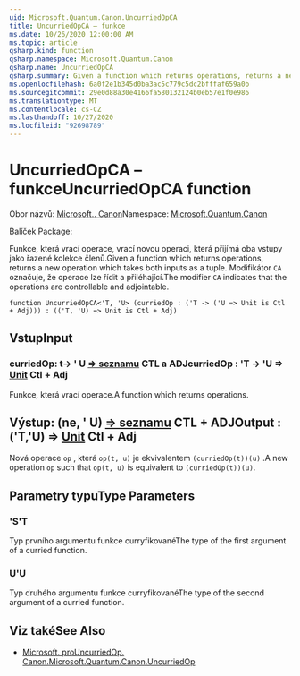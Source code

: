 ```yaml
---
uid: Microsoft.Quantum.Canon.UncurriedOpCA
title: UncurriedOpCA – funkce
ms.date: 10/26/2020 12:00:00 AM
ms.topic: article
qsharp.kind: function
qsharp.namespace: Microsoft.Quantum.Canon
qsharp.name: UncurriedOpCA
qsharp.summary: Given a function which returns operations, returns a new operation which takes both inputs as a tuple. The modifier `CA` indicates that the operations are controllable and adjointable.
ms.openlocfilehash: 6a0f2e1b345d0ba3ac5c779c5dc2bfffaf659a0b
ms.sourcegitcommit: 29e0d88a30e4166fa580132124b0eb57e1f0e986
ms.translationtype: MT
ms.contentlocale: cs-CZ
ms.lasthandoff: 10/27/2020
ms.locfileid: "92698789"
---
```

# <a name="uncurriedopca-function"></a><span data-ttu-id="8ddf1-102">UncurriedOpCA – funkce</span><span class="sxs-lookup"><span data-stu-id="8ddf1-102">UncurriedOpCA function</span></span>

<span data-ttu-id="8ddf1-103">Obor názvů: [Microsoft.. Canon](xref:Microsoft.Quantum.Canon)</span><span class="sxs-lookup"><span data-stu-id="8ddf1-103">Namespace: [Microsoft.Quantum.Canon](xref:Microsoft.Quantum.Canon)</span></span>

<span data-ttu-id="8ddf1-104">Balíček [](https://nuget.org/packages/)</span><span class="sxs-lookup"><span data-stu-id="8ddf1-104">Package: [](https://nuget.org/packages/)</span></span>


<span data-ttu-id="8ddf1-105">Funkce, která vrací operace, vrací novou operaci, která přijímá oba vstupy jako řazené kolekce členů.</span><span class="sxs-lookup"><span data-stu-id="8ddf1-105">Given a function which returns operations, returns a new operation which takes both inputs as a tuple.</span></span>
<span data-ttu-id="8ddf1-106">Modifikátor `CA` označuje, že operace lze řídit a přiléhající.</span><span class="sxs-lookup"><span data-stu-id="8ddf1-106">The modifier `CA` indicates that the operations are controllable and adjointable.</span></span>

```qsharp
function UncurriedOpCA<'T, 'U> (curriedOp : ('T -> ('U => Unit is Ctl + Adj))) : (('T, 'U) => Unit is Ctl + Adj)
```


## <a name="input"></a><span data-ttu-id="8ddf1-107">Vstup</span><span class="sxs-lookup"><span data-stu-id="8ddf1-107">Input</span></span>

### <a name="curriedop--t---u--unit-ctl--adj"></a><span data-ttu-id="8ddf1-108">curriedOp: t-> ' U [=> seznamu](xref:microsoft.quantum.lang-ref.unit) CTL a ADJ</span><span class="sxs-lookup"><span data-stu-id="8ddf1-108">curriedOp : 'T -> 'U => [Unit](xref:microsoft.quantum.lang-ref.unit) Ctl + Adj</span></span>

<span data-ttu-id="8ddf1-109">Funkce, která vrací operace.</span><span class="sxs-lookup"><span data-stu-id="8ddf1-109">A function which returns operations.</span></span>



## <a name="output--tu--unit-ctl--adj"></a><span data-ttu-id="8ddf1-110">Výstup: (ne, ' U) [=> seznamu](xref:microsoft.quantum.lang-ref.unit) CTL + ADJ</span><span class="sxs-lookup"><span data-stu-id="8ddf1-110">Output : ('T,'U) => [Unit](xref:microsoft.quantum.lang-ref.unit) Ctl + Adj</span></span>

<span data-ttu-id="8ddf1-111">Nová operace `op` , která `op(t, u)` je ekvivalentem `(curriedOp(t))(u)` .</span><span class="sxs-lookup"><span data-stu-id="8ddf1-111">A new operation `op` such that `op(t, u)` is equivalent to `(curriedOp(t))(u)`.</span></span>

## <a name="type-parameters"></a><span data-ttu-id="8ddf1-112">Parametry typu</span><span class="sxs-lookup"><span data-stu-id="8ddf1-112">Type Parameters</span></span>

### <a name="t"></a><span data-ttu-id="8ddf1-113">'S</span><span class="sxs-lookup"><span data-stu-id="8ddf1-113">'T</span></span>

<span data-ttu-id="8ddf1-114">Typ prvního argumentu funkce curryfikované</span><span class="sxs-lookup"><span data-stu-id="8ddf1-114">The type of the first argument of a curried function.</span></span>
### <a name="u"></a><span data-ttu-id="8ddf1-115">U</span><span class="sxs-lookup"><span data-stu-id="8ddf1-115">'U</span></span>

<span data-ttu-id="8ddf1-116">Typ druhého argumentu funkce curryfikované</span><span class="sxs-lookup"><span data-stu-id="8ddf1-116">The type of the second argument of a curried function.</span></span>

## <a name="see-also"></a><span data-ttu-id="8ddf1-117">Viz také</span><span class="sxs-lookup"><span data-stu-id="8ddf1-117">See Also</span></span>

- [<span data-ttu-id="8ddf1-118">Microsoft. proUncurriedOp. Canon.</span><span class="sxs-lookup"><span data-stu-id="8ddf1-118">Microsoft.Quantum.Canon.UncurriedOp</span></span>](xref:Microsoft.Quantum.Canon.UncurriedOp)